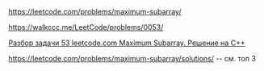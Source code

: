 https://leetcode.com/problems/maximum-subarray/

https://walkccc.me/LeetCode/problems/0053/

[Разбор задачи 53 leetcode.com Maximum Subarray. Решение на C++](https://www.youtube.com/watch?v=JGoQK5MUbIY)

https://leetcode.com/problems/maximum-subarray/solutions/ -- см. топ 3

